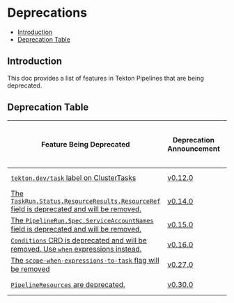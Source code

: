 <!--
---
linkTitle: "Deprecations"
weight: 5000
---
-->

# Deprecations

- [Introduction](#introduction)
- [Deprecation Table](#deprecation-table)

## Introduction

This doc provides a list of features in Tekton Pipelines that are
being deprecated.

## Deprecation Table

| Feature Being Deprecated                                                                                                                                            | Deprecation Announcement                                             | [API Compatibility Policy](https://github.com/tektoncd/pipeline/tree/main/api_compatibility_policy.md) | Earliest Date or Release of Removal |
| ------------------------------------------------------------------------------------------------------------------------------------------------------------------- | -------------------------------------------------------------------- | ------------------------------------------------------------------------------------------------------ | ----------------------------------- |
| [`tekton.dev/task` label on ClusterTasks](https://github.com/tektoncd/pipeline/issues/2533)                                                                         | [v0.12.0](https://github.com/tektoncd/pipeline/releases/tag/v0.12.0) | Beta                                                                                                   | January 30 2021                     |
| [The `TaskRun.Status.ResourceResults.ResourceRef` field is deprecated and will be removed.](https://github.com/tektoncd/pipeline/issues/2694)                       | [v0.14.0](https://github.com/tektoncd/pipeline/releases/tag/v0.14.0) | Beta                                                                                                   | April 30 2021                       |
| [The `PipelineRun.Spec.ServiceAccountNames` field is deprecated and will be removed.](https://github.com/tektoncd/pipeline/issues/2614)                             | [v0.15.0](https://github.com/tektoncd/pipeline/releases/tag/v0.15.0) | Beta                                                                                                   | May 15 2021                         |
| [`Conditions` CRD is deprecated and will be removed. Use `when` expressions instead.](https://github.com/tektoncd/community/blob/main/teps/0007-conditions-beta.md) | [v0.16.0](https://github.com/tektoncd/pipeline/releases/tag/v0.16.0) | Alpha                                                                                                  | Nov 02 2020                         |
| [The `scope-when-expressions-to-task` flag will be removed](https://github.com/tektoncd/pipeline/issues/4461)                                                       | [v0.27.0](https://github.com/tektoncd/pipeline/releases/tag/v0.27.0) | Beta                                                                                                   | March 10 2022                       |
| [`PipelineResources` are deprecated.](https://github.com/tektoncd/community/blob/main/teps/0074-deprecate-pipelineresources.md)                                     | [v0.30.0](https://github.com/tektoncd/pipeline/releases/tag/v0.30.0) | Alpha                                                                                                  | Dec 20 2021                         |
